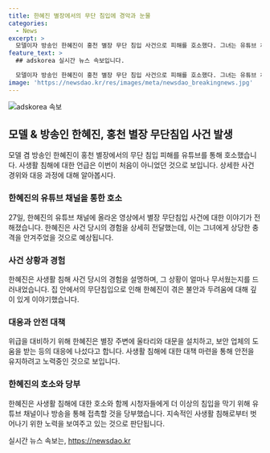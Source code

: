 ```yaml
---
title: 한혜진 별장에서의 무단 침입에 경악과 눈물
categories:
  - News
excerpt: >
  모델이자 방송인 한혜진이 홍천 별장 무단 침입 사건으로 피해를 호소했다. 그녀는 유튜브 채널을 통해 사생활 침해를 고발하고, 당시의 무서운 경험을 공유했다. 한혜진은 향후 이런 일이 발생하지 않도록 대응책을 마련하고, 사생활을 지키기 위해 노력할 것을 약속했다. 위기를 극복하기 위한 강인한 의지로 사생활 보호에 주력하며, 팬들에게 이해와 협조를 당부했다.
feature_text: >
  ## adskorea 실시간 뉴스 속보입니다.

  모델이자 방송인 한혜진이 홍천 별장 무단 침입 사건으로 피해를 호소했다. 그녀는 유튜브 채널을 통해 사생활 침해를 고발하고, 당시의 무서운 경험을 공유했다. 한혜진은 향후 이런 일이 발생하지 않도록 대응책을 마련하고, 사생활을 지키기 위해 노력할 것을 약속했다. 위기를 극복하기 위한 강인한 의지로 사생활 보호에 주력하며, 팬들에게 이해와 협조를 당부했다.
image: 'https://newsdao.kr/res/images/meta/newsdao_breakingnews.jpg'
---
```


<p><img src="https://newsdao.kr/res/images/meta/newsdao_breakingnews.jpg" alt="adskorea 속보" /></p>

<h2 data-ke-size="size26">모델 & 방송인 한혜진, 홍천 별장 무단침입 사건 발생</h2>

<p data-ke-size="size16">모델 겸 방송인 한혜진이 홍천 별장에서의 무단 침입 피해를 유튜브를 통해 호소했습니다. 사생활 침해에 대한 언급은 이번이 처음이 아니었던 것으로 보입니다. 상세한 사건 경위와 대응 과정에 대해 알아봅시다.</p>

<h3>한혜진의 유튜브 채널을 통한 호소</h3>

<p data-ke-size="size16">27일, 한혜진의 유튜브 채널에 올라온 영상에서 별장 무단침입 사건에 대한 이야기가 전해졌습니다. 한혜진은 사건 당시의 경험을 상세히 전달했는데, 이는 그녀에게 상당한 충격을 안겨주었을 것으로 예상됩니다.</p>

<h3>사건 상황과 경험</h3>

<p data-ke-size="size16">한혜진은 사생활 침해 사건 당시의 경험을 설명하며, 그 상황이 얼마나 무서웠는지를 드러내었습니다. 집 안에서의 무단침입으로 인해 한혜진이 겪은 불안과 두려움에 대해 깊이 있게 이야기했습니다.</p>

<h3>대응과 안전 대책</h3>

<p data-ke-size="size16">위급을 대비하기 위해 한혜진은 별장 주변에 울타리와 대문을 설치하고, 보안 업체의 도움을 받는 등의 대응에 나섰다고 합니다. 사생활 침해에 대한 대책 마련을 통해 안전을 유지하려고 노력중인 것으로 보입니다.</p>

<h3>한혜진의 호소와 당부</h3>

<p data-ke-size="size16">한혜진은 사생활 침해에 대한 호소와 함께 시청자들에게 더 이상의 침입을 막기 위해 유튜브 채널이나 방송을 통해 접촉할 것을 당부했습니다. 지속적인 사생활 침해로부터 벗어나기 위한 노력을 보여주고 있는 것으로 판단됩니다.</p>
실시간 뉴스 속보는, <a href="https://newsdao.kr" rel="dofollow">https://newsdao.kr</a>


